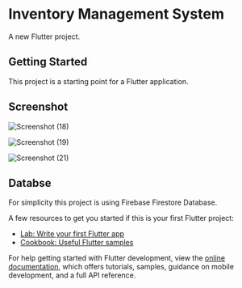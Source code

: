 # Inventory Management System

A new Flutter project.

## Getting Started

This project is a starting point for a Flutter application.


## Screenshot



![Screenshot (18)](https://user-images.githubusercontent.com/75040026/185415838-06697a5e-26ec-4b3e-b5c1-dfaeb3800625.png)

![Screenshot (19)](https://user-images.githubusercontent.com/75040026/185415922-3d1fbbf9-6c84-4b25-81b4-3361eba58786.png)

![Screenshot (21)](https://user-images.githubusercontent.com/75040026/185415961-99777fbb-1f6f-4133-a686-af2016fa4bbe.png)

## Databse
For simplicity this project is using Firebase Firestore Database.


A few resources to get you started if this is your first Flutter project:

- [Lab: Write your first Flutter app](https://docs.flutter.dev/get-started/codelab)
- [Cookbook: Useful Flutter samples](https://docs.flutter.dev/cookbook)

For help getting started with Flutter development, view the
[online documentation](https://docs.flutter.dev/), which offers tutorials,
samples, guidance on mobile development, and a full API reference.
